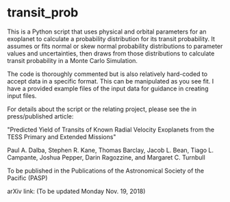 # transit_prob

This is a Python script that uses physical and orbital parameters for an exoplanet to calculate a probability distribution for its transit probability. It assumes or fits normal or skew normal probability distributions to parameter values and uncertainties, then draws from those distributions to calculate transit probability in a Monte Carlo Simulation. 

The code is thoroughly commented but is also relatively hard-coded to accept data in a specific format. This can be manipulated as you see fit. I have a provided example files of the input data for guidance in creating input files. 

For details about the script or the relating project, please see the in press/published article:

"Predicted Yield of Transits of Known Radial Velocity Exoplanets from the TESS Primary and Extended Missions"

Paul A. Dalba, Stephen R. Kane, Thomas Barclay, Jacob L. Bean, Tiago L. Campante, Joshua Pepper, Darin Ragozzine, and Margaret C. Turnbull

To be published in the Publications of the Astronomical Society of the Pacific (PASP)

arXiv link: (To be updated Monday Nov. 19, 2018)


